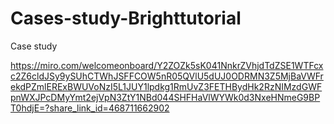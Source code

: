 # Cases-study-Brighttutorial
Case study 

https://miro.com/welcomeonboard/Y2ZOZk5sK041NnkrZVhjdTdZSE1WTFcxc2Z6cldJSy9ySUhCTWhJSFFCOW5nR05QVlU5dUJ0ODRMN3Z5MjBaVWFrekdPZmlERExBWUVoNzI5L1JUY1lpdkg1RmUvZ3FETHBydHk2RzNIMzdGWFpnWXJPcDMyYmt2ejVpN3ZtY1NBd044SHFHaVlWYWk0d3NxeHNmeG9BPT0hdjE=?share_link_id=468711662902
